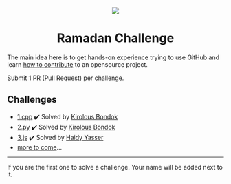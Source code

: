 <div align="center">
  <img src="./logo.png" />
  <h1>Ramadan Challenge</h1>
</div>

The main idea here is to get hands-on experience trying to use GitHub and learn [how to contribute](https://youtu.be/gnajwrgBNRw) to an opensource project.

Submit 1 PR (Pull Request) per challenge.

## Challenges

- [1.cpp](./challenges/1.cpp) ✔️ Solved by [Kirolous Bondok](//github.com/Bondok6)
- [2.py](./challenges/2.py) ✔️ Solved by [Kirolous Bondok](//github.com/Bondok6)
- [3.js](./challenges/3.js) ✔️ Solved by [Haidy Yasser](//github.com/Haidyasser)   
- [more to come](../../issues/1)...

---

If you are the first one to solve a challenge. Your name will be added next to it.
